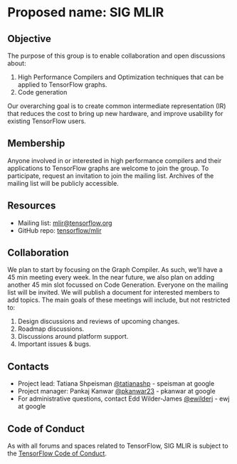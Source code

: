 # Proposed name: SIG MLIR

## Objective

The purpose of this group is to enable collaboration and open discussions about:

1. High Performance Compilers and Optimization techniques that can be applied to TensorFlow graphs.  
2. Code generation

Our overarching goal is to create common intermediate representation (IR) that reduces the cost to bring up new hardware, and improve usability for existing TensorFlow users.

## Membership

Anyone involved in or interested in high performance compilers and their applications to TensorFlow graphs are welcome to join the group. To participate, request an invitation to join the mailing list. Archives of the mailing list will be publicly accessible.

## Resources

* Mailing list: [mlir@tensorflow.org](https://groups.google.com/a/tensorflow.org/forum/#!forum/mlir)
* GitHub repo: [tensorflow/mlir](https://github.com/tensorflow/mlir)

## Collaboration

We plan to start by focusing on the Graph Compiler. As such, we’ll have a 45 min meeting every week. In the near future, we also plan on adding another 45 min slot focussed on Code Generation. Everyone on the mailing list will be invited. We will publish a document for interested members to add topics. The main goals of these meetings will include, but not restricted to:

1. Design discussions and reviews of upcoming changes.
2. Roadmap discussions.
3. Discussions around platform support.
4. Important issues & bugs.

## Contacts

* Project lead: Tatiana Shpeisman [@tatianashp](https://github.com/tatianashp) - speisman at google
* Project manager: Pankaj Kanwar [@pkanwar23](https://github.com/pkanwar23) - pkanwar at google 
* For administrative questions, contact Edd Wilder-James
  [@ewilderj](https://github.com/ewilderj) - ewj at google

## Code of Conduct

As with all forums and spaces related to TensorFlow, SIG MLIR is subject to
the [TensorFlow Code of
Conduct](https://github.com/tensorflow/tensorflow/blob/master/CODE_OF_CONDUCT.md).

